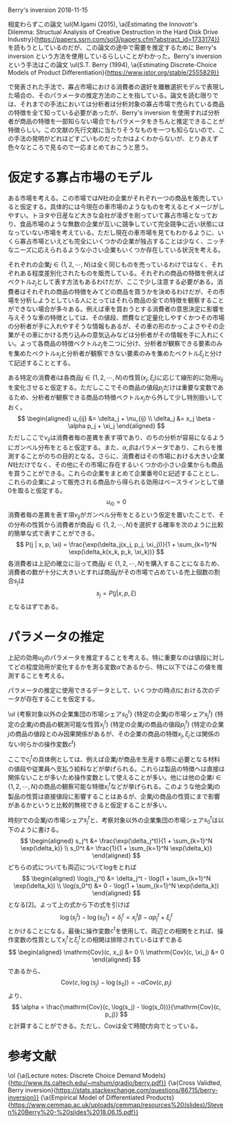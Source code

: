 Berry's inversion
2018-11-15


相変わらずこの論文
\ul{M.Igami (2015), \a{Estimating the Innovotr's Dilemma: Structual Analysis of Creative Destruction in the Hard Disk Drive Industry}{https://papers.ssrn.com/sol3/papers.cfm?abstract_id=1733174}}
を読もうとしているのだが、この論文の途中で需要を推定するために Berry's inversion という方法を使用しているらしいことがわかった。Berry's inversion という手法はこの論文
\ul{S.T. Berry (1994), \a{Estimating Discrete-Choice Models of Product Differentiation}{https://www.jstor.org/stable/2555829}}


で発表された手法で、寡占市場における消費者の選好を離散選択モデルで表現した場合の、そのパラメータの推定方法のことを指している。論文を読む限りでは、それまでの手法においては分析者は分析対象の寡占市場で売られている商品の特徴を全て知っている必要があったが、Berry's inversion を使用すれば分析者が商品の特徴を一部知らない場合でもパラメータをきちんと推定できることが特徴らしい。この文献の先行文献に当たりそうなものを一つも知らないので、この手法の発明がどれほどすごいものだったかはよくわからないが、とりあえず色々なところで見るので一応まとめておこうと思う。


# 仮定する寡占市場のモデル


ある市場を考える。この市場では$N$社の企業がそれぞれ一つの商品を販売していると仮定する。具体的には今現在の車市場のようなものを考えるとイメージがしやすい。トヨタや日産など大きな会社が凌ぎを削っていて寡占市場となっており、食品市場のような無数の企業が互いに競争していて完全競争に近い状態にはなっていない市場を考えている。ただし現在の車市場を見てもわかるように、いくら寡占市場といえども完全にいくつかの企業が独占することは少なく、ニッチなニーズに応えられるような小さい企業もいくつか存在している状況を考える。


それぞれの企業$j \in \{1, 2, \cdots, N \}$は全く同じものを売っているわけではなく、それぞれある程度差別化されたものを販売している。それぞれの商品の特徴を例えばベクトル$z_j$として表す方法もあるわけだが、ここで少し注意する必要がある。消費者はそれぞれの商品の特徴をみてどの商品を買うかを決めるわけだが、その市場を分析しようとしている人にとってはそれら商品の全ての特徴を観察することができない場合が多々ある。例えば車を買おうとする消費者の意思決定に影響を与えそうな車の特徴としては、その値段、燃費など定量化しやすくかつその市場の分析者が手に入れやすそうな情報もあるが、その車の形のかっこよさやその企業がその車にかける売り込みの意気込みなどは分析者がその情報を手に入れにくい。よって各商品の特徴ベクトル$z_j$を二つに分け、分析者が観察できる要素のみを集めたベクトル$x_j$と分析者が観察できない要素のみを集めたベクトル$\xi_j$と分けて記述することとする。


ある特定の消費者$i$は各商品$j \in \{1, 2, \cdots, N \}$の性質$(x_j, \xi_j)$に応じて線形的に効用$u_{ij}$を変化させると仮定する。ただしここでその商品の値段$p_j$だけは重要な変数であるため、分析者が観察できる商品の特徴ベクトル$x_j$から外して少し特別扱いしておく。
$$
\begin{aligned}
u_{ij} &= \delta_j + \nu_{ij} \\
\delta_j &= x_j \beta - \alpha p_j + \xi_j
\end{aligned}
$$
ただしここで$\nu_{ij}$は消費者毎の差異を表す項であり、のちの分析が容易になるようにガンベル分布をとると仮定する。また、$\alpha, \beta$はパラメータであり、これらを推測することがのちの目的となる。さらに、消費者はその市場における大きい企業$N$社だけでなく、その他にその市場に存在するいくつかの小さい企業からも商品を買うことができる。これらの企業をまとめて企業番号$0$と記述することとし、これらの企業によって販売される商品から得られる効用はベースラインとして値$0$を取ると仮定する。
$$
u_{i0} = 0
$$
消費者毎の差異を表す項$\nu_{ij}$がガンベル分布をとるという仮定を置いたことで、その分布の性質から消費者が商品$j \in \{ 1, 2, \cdots, N\}$を選択する確率を次のように比較的簡単な式で表すことができる。
$$
P(j | x, p, \xi) = \frac{\exp(\delta_j(x_j, p_j, \xi_j))}{1 + \sum_{k=1}^N \exp(\delta_k(x_k, p_k, \xi_k))}
$$
各消費者は上記の確立に沿って商品$j \in \{ 1, 2, \cdots, N\}$を購入することになるため、消費者の数が十分に大きいとすれば商品$j$がその市場で占めている売上個数の割合$s_j$は
$$
s_j = P(j | x, p, \xi)
$$
となるはずである。


# パラメータの推定


上記の効用$u_{ij}$のパラメータを推定することを考える。特に重要なのは値段に対してどの程度効用が変化するかを測る変数$\alpha$であるから、特に以下ではこの値を推測することを考える。


パラメータの推定に使用できるデータとして、いくつかの時点$t$における次のデータが存在することを仮定する。


\ul
  {考察対象以外の企業集団の市場シェア$s_0^t$}
  {特定の企業$j$の市場シェア$s_j^t$}
  {特定の企業$j$の商品の観測可能な性質$x_j^t$}
  {特定の企業$j$の商品の値段$p_j^t$}
  {特定の企業$j$の商品の値段とのみ因果関係があるが、その企業の商品の特徴$x_j, \xi_j$とは関係のない何らかの操作変数$c^t$}


ここで$c_j^t$の具体例としては、例えば企業$j$が商品を生産する際に必要となる材料の値段や従業員へ支払う給料などが挙げられる。これらは製品の特徴へは直接は関係ないことが多いため操作変数として使えることが多い。他には他の企業$i \in \{ 1, 2, \cdots, N\}$の商品の観察可能な特徴$x_i^t$などが挙げられる。このような他企業$j$の製品の性質は直接値段に影響することはあるが、企業$j$の商品の性質にまで影響があるかというと比較的無視できると仮定することが多い。


時刻$t$での企業$j$の市場シェア$s_j^t$と、考察対象以外の企業集団の市場シェア$s_0^t$は以下のように書ける。
$$
\begin{aligned}
s_j^t &= \frac{\exp(\delta_j^t)}{1 + \sum_{k=1}^N \exp(\delta_k)} \\
s_0^t &= \frac{1}{1 + \sum_{k=1}^N \exp(\delta_k)}
\end{aligned}
$$
どちらの式についても両辺についてlogをとれば
$$
\begin{aligned}
\log(s_j^t) &= \delta_j^t - \log(1 + \sum_{k=1}^N \exp(\delta_k)) \\
\log(s_0^t) &= 0 - \log(1 + \sum_{k=1}^N \exp(\delta_k))
\end{aligned}
$$
となる[2]。よって上の式から下の式を引けば
$$
\log(s_j^t) - \log(s_0^t) = \delta_j^t = x_j^t \beta - \alpha p_j^t + \xi_j^t
$$
とかけることになる。最後に操作変数$c^t$を使用して、両辺との相関をとれば、操作変数の性質として$x_j^t$と$\xi_j^t$との相関は排除されているはずである
$$
\begin{aligned}
\mathrm{Cov}(c, x_j) &= 0 \\
\mathrm{Cov}(c, \xi_j) &= 0
\end{aligned}
$$
であるから、
$$
\mathrm{Cov}(c, \log(s_j) - \log(s_0)) = - \alpha \mathrm{Cov}(c, p_j)
$$
より、
$$
\alpha = \frac{\mathrm{Cov}(c, \log(s_j) - \log(s_0))}{\mathrm{Cov}(c, p_j)}
$$
と計算することができる。ただし、Covは全て時間$t$方向でとっている。


# 参考文献


\ol
  {\a{Lecture notes: Discrete Choice Demand Models}{http://www.its.caltech.edu/~mshum/gradio/berry.pdf}}
  {\a{Cross Validted, Berry inversion}{https://stats.stackexchange.com/questions/86715/berry-inversion}}
  {\a{Empirical Model of Differentiated Products}{https://www.cemmap.ac.uk/uploads/cemmap/resources%20(slides)/Steven%20Berry%20-%20slides%2018.06.15.pdf}}
